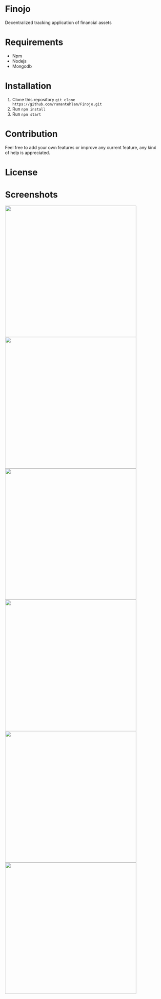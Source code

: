 # Finojo
Decentralized tracking application of financial assets

# Requirements

  - Npm
  - Nodejs
  - Mongodb

# Installation

1. Clone this repository `git clone https://github.com/ramantehlan/Finojo.git`
2. Run `npm install`
3. Run `npm start`

# Contribution

Feel free to add your own features or improve any current feature, any kind of help is appreciated.

# License

# Screenshots

<p >
<img src="https://ramantehlan.github.io/Finojo/public/images/screenshot_1.png" width="430px" />
<img src="https://ramantehlan.github.io/Finojo/assets/images/screenshot_2.png" width="430px" />
<img src="https://ramantehlan.github.io/Finojo/assets/images/screenshot_3.png" width="430px" />
<img src="https://ramantehlan.github.io/Finojo/assets/images/screenshot_4.png" width="430px" />
<img src="https://ramantehlan.github.io/Finojo/assets/images/screenshot_5.png" width="430px" />
<img src="https://ramantehlan.github.io/Finojo/assets/images/screenshot_6.png" width="430px" />
</p>
